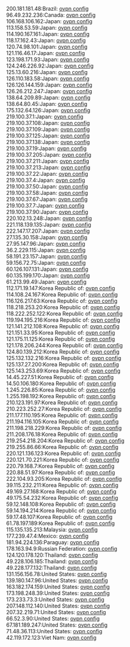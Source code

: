 200.181.181.48:Brazil: [ovpn config](vpn/200_181_181_48.ovpn)  
96.49.232.236:Canada: [ovpn config](vpn/96_49_232_236.ovpn)  
106.168.106.162:Japan: [ovpn config](vpn/106_168_106_162.ovpn)  
113.158.53.59:Japan: [ovpn config](vpn/113_158_53_59.ovpn)  
114.190.167.161:Japan: [ovpn config](vpn/114_190_167_161.ovpn)  
118.17.162.43:Japan: [ovpn config](vpn/118_17_162_43.ovpn)  
120.74.98.101:Japan: [ovpn config](vpn/120_74_98_101.ovpn)  
121.116.46.17:Japan: [ovpn config](vpn/121_116_46_17.ovpn)  
123.198.171.93:Japan: [ovpn config](vpn/123_198_171_93.ovpn)  
124.246.226.92:Japan: [ovpn config](vpn/124_246_226_92.ovpn)  
125.13.60.216:Japan: [ovpn config](vpn/125_13_60_216.ovpn)  
126.110.183.58:Japan: [ovpn config](vpn/126_110_183_58.ovpn)  
126.126.144.159:Japan: [ovpn config](vpn/126_126_144_159.ovpn)  
126.26.212.247:Japan: [ovpn config](vpn/126_26_212_247.ovpn)  
138.64.209.89:Japan: [ovpn config](vpn/138_64_209_89.ovpn)  
138.64.80.45:Japan: [ovpn config](vpn/138_64_80_45.ovpn)  
175.132.64.126:Japan: [ovpn config](vpn/175_132_64_126.ovpn)  
219.100.37.1:Japan: [ovpn config](vpn/219_100_37_1.ovpn)  
219.100.37.108:Japan: [ovpn config](vpn/219_100_37_108.ovpn)  
219.100.37.109:Japan: [ovpn config](vpn/219_100_37_109.ovpn)  
219.100.37.125:Japan: [ovpn config](vpn/219_100_37_125.ovpn)  
219.100.37.138:Japan: [ovpn config](vpn/219_100_37_138.ovpn)  
219.100.37.19:Japan: [ovpn config](vpn/219_100_37_19.ovpn)  
219.100.37.205:Japan: [ovpn config](vpn/219_100_37_205.ovpn)  
219.100.37.211:Japan: [ovpn config](vpn/219_100_37_211.ovpn)  
219.100.37.213:Japan: [ovpn config](vpn/219_100_37_213.ovpn)  
219.100.37.22:Japan: [ovpn config](vpn/219_100_37_22.ovpn)  
219.100.37.4:Japan: [ovpn config](vpn/219_100_37_4.ovpn)  
219.100.37.50:Japan: [ovpn config](vpn/219_100_37_50.ovpn)  
219.100.37.58:Japan: [ovpn config](vpn/219_100_37_58.ovpn)  
219.100.37.67:Japan: [ovpn config](vpn/219_100_37_67.ovpn)  
219.100.37.7:Japan: [ovpn config](vpn/219_100_37_7.ovpn)  
219.100.37.90:Japan: [ovpn config](vpn/219_100_37_90.ovpn)  
220.102.13.248:Japan: [ovpn config](vpn/220_102_13_248.ovpn)  
221.118.139.135:Japan: [ovpn config](vpn/221_118_139_135.ovpn)  
222.147.17.207:Japan: [ovpn config](vpn/222_147_17_207.ovpn)  
27.135.30.158:Japan: [ovpn config](vpn/27_135_30_158.ovpn)  
27.95.147.96:Japan: [ovpn config](vpn/27_95_147_96.ovpn)  
36.2.229.115:Japan: [ovpn config](vpn/36_2_229_115.ovpn)  
58.191.23.157:Japan: [ovpn config](vpn/58_191_23_157.ovpn)  
59.156.72.75:Japan: [ovpn config](vpn/59_156_72_75.ovpn)  
60.126.107.131:Japan: [ovpn config](vpn/60_126_107_131.ovpn)  
60.135.199.170:Japan: [ovpn config](vpn/60_135_199_170.ovpn)  
61.213.99.49:Japan: [ovpn config](vpn/61_213_99_49.ovpn)  
112.171.19.147:Korea Republic of: [ovpn config](vpn/112_171_19_147.ovpn)  
114.108.24.167:Korea Republic of: [ovpn config](vpn/114_108_24_167.ovpn)  
116.126.217.63:Korea Republic of: [ovpn config](vpn/116_126_217_63.ovpn)  
118.218.253.20:Korea Republic of: [ovpn config](vpn/118_218_253_20.ovpn)  
118.222.252.122:Korea Republic of: [ovpn config](vpn/118_222_252_122.ovpn)  
119.194.195.216:Korea Republic of: [ovpn config](vpn/119_194_195_216.ovpn)  
121.141.212.108:Korea Republic of: [ovpn config](vpn/121_141_212_108.ovpn)  
121.151.33.95:Korea Republic of: [ovpn config](vpn/121_151_33_95.ovpn)  
121.175.11.125:Korea Republic of: [ovpn config](vpn/121_175_11_125.ovpn)  
121.178.206.244:Korea Republic of: [ovpn config](vpn/121_178_206_244.ovpn)  
124.80.139.212:Korea Republic of: [ovpn config](vpn/124_80_139_212.ovpn)  
125.132.132.216:Korea Republic of: [ovpn config](vpn/125_132_132_216.ovpn)  
125.137.27.200:Korea Republic of: [ovpn config](vpn/125_137_27_200.ovpn)  
125.143.253.69:Korea Republic of: [ovpn config](vpn/125_143_253_69.ovpn)  
14.45.227.51:Korea Republic of: [ovpn config](vpn/14_45_227_51.ovpn)  
14.50.106.180:Korea Republic of: [ovpn config](vpn/14_50_106_180.ovpn)  
1.245.226.85:Korea Republic of: [ovpn config](vpn/1_245_226_85.ovpn)  
1.255.198.192:Korea Republic of: [ovpn config](vpn/1_255_198_192.ovpn)  
210.123.191.97:Korea Republic of: [ovpn config](vpn/210_123_191_97.ovpn)  
210.223.252.27:Korea Republic of: [ovpn config](vpn/210_223_252_27.ovpn)  
211.177.110.195:Korea Republic of: [ovpn config](vpn/211_177_110_195.ovpn)  
211.194.116.105:Korea Republic of: [ovpn config](vpn/211_194_116_105.ovpn)  
211.198.218.229:Korea Republic of: [ovpn config](vpn/211_198_218_229.ovpn)  
211.208.176.18:Korea Republic of: [ovpn config](vpn/211_208_176_18.ovpn)  
219.254.218.204:Korea Republic of: [ovpn config](vpn/219_254_218_204.ovpn)  
219.255.86.66:Korea Republic of: [ovpn config](vpn/219_255_86_66.ovpn)  
220.121.136.123:Korea Republic of: [ovpn config](vpn/220_121_136_123.ovpn)  
220.121.70.221:Korea Republic of: [ovpn config](vpn/220_121_70_221.ovpn)  
220.79.168.7:Korea Republic of: [ovpn config](vpn/220_79_168_7.ovpn)  
220.88.51.97:Korea Republic of: [ovpn config](vpn/220_88_51_97.ovpn)  
222.104.93.205:Korea Republic of: [ovpn config](vpn/222_104_93_205.ovpn)  
39.115.232.211:Korea Republic of: [ovpn config](vpn/39_115_232_211.ovpn)  
49.169.27.168:Korea Republic of: [ovpn config](vpn/49_169_27_168.ovpn)  
49.175.54.232:Korea Republic of: [ovpn config](vpn/49_175_54_232.ovpn)  
59.12.148.108:Korea Republic of: [ovpn config](vpn/59_12_148_108.ovpn)  
59.14.194.214:Korea Republic of: [ovpn config](vpn/59_14_194_214.ovpn)  
59.17.48.107:Korea Republic of: [ovpn config](vpn/59_17_48_107.ovpn)  
61.78.197.189:Korea Republic of: [ovpn config](vpn/61_78_197_189.ovpn)  
115.135.135.213:Malaysia: [ovpn config](vpn/115_135_135_213.ovpn)  
177.239.47.4:Mexico: [ovpn config](vpn/177_239_47_4.ovpn)  
181.94.224.136:Paraguay: [ovpn config](vpn/181_94_224_136.ovpn)  
178.163.94.9:Russian Federation: [ovpn config](vpn/178_163_94_9.ovpn)  
124.120.178.120:Thailand: [ovpn config](vpn/124_120_178_120.ovpn)  
49.228.106.185:Thailand: [ovpn config](vpn/49_228_106_185.ovpn)  
49.228.177.132:Thailand: [ovpn config](vpn/49_228_177_132.ovpn)  
131.156.156.78:United States: [ovpn config](vpn/131_156_156_78.ovpn)  
139.180.147.96:United States: [ovpn config](vpn/139_180_147_96.ovpn)  
163.182.174.159:United States: [ovpn config](vpn/163_182_174_159.ovpn)  
173.198.248.39:United States: [ovpn config](vpn/173_198_248_39.ovpn)  
173.233.73.3:United States: [ovpn config](vpn/173_233_73_3.ovpn)  
207.148.112.140:United States: [ovpn config](vpn/207_148_112_140.ovpn)  
207.32.219.71:United States: [ovpn config](vpn/207_32_219_71.ovpn)  
66.52.3.90:United States: [ovpn config](vpn/66_52_3_90.ovpn)  
67.181.189.247:United States: [ovpn config](vpn/67_181_189_247.ovpn)  
71.48.36.113:United States: [ovpn config](vpn/71_48_36_113.ovpn)  
42.119.172.123:Viet Nam: [ovpn config](vpn/42_119_172_123.ovpn)  
